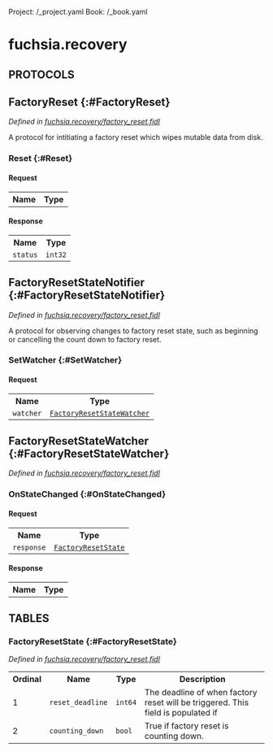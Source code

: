Project: /_project.yaml
Book: /_book.yaml

# fuchsia.recovery


## **PROTOCOLS**

## FactoryReset {:#FactoryReset}
*Defined in [fuchsia.recovery/factory_reset.fidl](https://fuchsia.googlesource.com/fuchsia/+/master/sdk/fidl/fuchsia.recovery/factory_reset.fidl#11)*

 A protocol for intitiating a factory reset which wipes mutable data from disk.

### Reset {:#Reset}


#### Request
<table>
    <tr><th>Name</th><th>Type</th></tr>
    </table>


#### Response
<table>
    <tr><th>Name</th><th>Type</th></tr>
    <tr>
            <td><code>status</code></td>
            <td>
                <code>int32</code>
            </td>
        </tr></table>

## FactoryResetStateNotifier {:#FactoryResetStateNotifier}
*Defined in [fuchsia.recovery/factory_reset.fidl](https://fuchsia.googlesource.com/fuchsia/+/master/sdk/fidl/fuchsia.recovery/factory_reset.fidl#29)*

 A protocol for observing changes to factory reset state, such as beginning or cancelling the
 count down to factory reset.

### SetWatcher {:#SetWatcher}


#### Request
<table>
    <tr><th>Name</th><th>Type</th></tr>
    <tr>
            <td><code>watcher</code></td>
            <td>
                <code><a class='link' href='#FactoryResetStateWatcher'>FactoryResetStateWatcher</a></code>
            </td>
        </tr></table>



## FactoryResetStateWatcher {:#FactoryResetStateWatcher}
*Defined in [fuchsia.recovery/factory_reset.fidl](https://fuchsia.googlesource.com/fuchsia/+/master/sdk/fidl/fuchsia.recovery/factory_reset.fidl#34)*


### OnStateChanged {:#OnStateChanged}


#### Request
<table>
    <tr><th>Name</th><th>Type</th></tr>
    <tr>
            <td><code>response</code></td>
            <td>
                <code><a class='link' href='#FactoryResetState'>FactoryResetState</a></code>
            </td>
        </tr></table>


#### Response
<table>
    <tr><th>Name</th><th>Type</th></tr>
    </table>







## **TABLES**

### FactoryResetState {:#FactoryResetState}


*Defined in [fuchsia.recovery/factory_reset.fidl](https://fuchsia.googlesource.com/fuchsia/+/master/sdk/fidl/fuchsia.recovery/factory_reset.fidl#17)*



<table>
    <tr><th>Ordinal</th><th>Name</th><th>Type</th><th>Description</th></tr>
    <tr>
            <td>1</td>
            <td><code>reset_deadline</code></td>
            <td>
                <code>int64</code>
            </td>
            <td> The deadline of when factory reset will be triggered. This field is populated if
</td>
        </tr><tr>
            <td>2</td>
            <td><code>counting_down</code></td>
            <td>
                <code>bool</code>
            </td>
            <td> True if factory reset is counting down.
</td>
        </tr></table>









